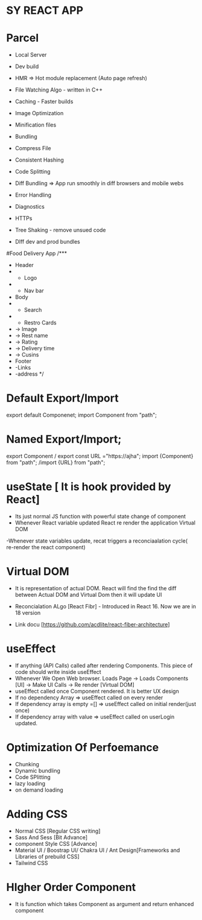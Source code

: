 # SY REACT APP

# Parcel

- Local Server
- Dev build
- HMR => Hot module replacement (Auto page refresh)

- File Watching Algo - written in C++
- Caching - Faster builds
- Image Optimization
- Minification files
- Bundling
- Compress File
- Consistent Hashing
- Code Splitting
- Diff Bundling => App run smoothly in diff browsers and mobile webs
- Error Handling
- Diagnostics
- HTTPs
- Tree Shaking - remove unsued code
- DIff dev and prod bundles

#Food Delivery App
/\*\*\*

- Header
- - Logo
- - Nav bar
- Body
- - Search
- - Restro Cards
- -> Image
- -> Rest name
- -> Rating
- -> Delivery time
- -> Cusins
- Footer
- -Links
- -address
  \*/

# Default Export/Import

export default Componenet;
import Component from "path";

# Named Export/Import;

export Component / export const URL ="https://ajha";
import {Component} from "path"; /import {URL} from "path";

# useState [ It is hook provided by React]

- Its just normal JS function with powerful state change of component
- Whenever React variable updated React re render the application Virtual DOM

-Whenever state variables update, recat triggers a reconciaalation cycle( re-render the react component)

# Virtual DOM

- It is representation of actual DOM. React will find the find the diff between Actual DOM and Virtual Dom then it will update UI

- Reconcialation ALgo [React Fibr] - Introduced in React 16. Now we are in 18 version
- Link docu [https://github.com/acdlite/react-fiber-architecture]

# useEffect

- If anything (API Calls) called after rendering Components. This piece of code should write inside useEffect
- Whenever We Open Web browser. Loads Page -> Loads Components [UI] -> Make UI Calls -> Re render [Virtual DOM]
- useEffect called once Component rendered. It is better UX design
- If no dependency Array => useEffect called on every render
- If dependency array is empty =[] => useEffect called on initial render(just once)
- If dependency array with value => useEffect called on userLogin updated.

# Optimization Of Perfoemance

- Chunking
- Dynamic bundling
- Code SPlitting
- lazy loading
- on demand loading

# Adding CSS

- Normal CSS [Regular CSS writing]
- Sass And Sess [Bit Advance]
- component Style CSS [Advance]
- Material UI / Boostrap UI/ Chakra UI / Ant Design[Frameworks and Libraries of prebuild CSS]
- Tailwind CSS

# HIgher Order Component

- It is function which takes Component as argument and return enhanced component
